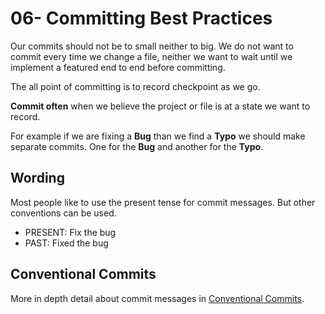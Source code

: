 # 06- Committing Best Practices

Our commits should not be to small neither to big. We do not want to commit every time we change a file, neither we want to wait until we implement a featured end to end before committing.

The all point of committing is to record checkpoint as we go.

**Commit often** when we believe the project or file is at a state we want to record.

For example if we are fixing a **Bug** than we find a **Typo** we should make separate commits. One for the **Bug** and another for the **Typo**.

## Wording

Most people like to use the present tense for commit messages. But other conventions can be used.

- PRESENT: Fix the bug
- PAST: Fixed the bug

## Conventional Commits

More in depth detail about commit messages in [Conventional Commits](https://www.conventionalcommits.org/en/v1.0.0/).
